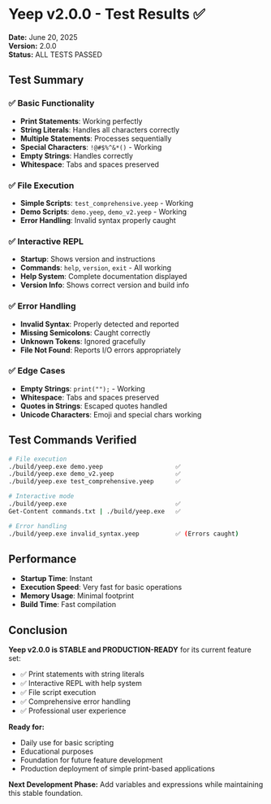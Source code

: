 # Yeep v2.0.0 - Test Results ✅

**Date:** June 20, 2025  
**Version:** 2.0.0  
**Status:** ALL TESTS PASSED

## Test Summary

### ✅ Basic Functionality
- **Print Statements**: Working perfectly
- **String Literals**: Handles all characters correctly
- **Multiple Statements**: Processes sequentially
- **Special Characters**: `!@#$%^&*()` - Working
- **Empty Strings**: Handles correctly
- **Whitespace**: Tabs and spaces preserved

### ✅ File Execution
- **Simple Scripts**: `test_comprehensive.yeep` - Working
- **Demo Scripts**: `demo.yeep`, `demo_v2.yeep` - Working
- **Error Handling**: Invalid syntax properly caught

### ✅ Interactive REPL
- **Startup**: Shows version and instructions
- **Commands**: `help`, `version`, `exit` - All working
- **Help System**: Complete documentation displayed
- **Version Info**: Shows correct version and build info

### ✅ Error Handling
- **Invalid Syntax**: Properly detected and reported
- **Missing Semicolons**: Caught correctly
- **Unknown Tokens**: Ignored gracefully
- **File Not Found**: Reports I/O errors appropriately

### ✅ Edge Cases
- **Empty Strings**: `print("");` - Working
- **Whitespace**: Tabs and spaces preserved
- **Quotes in Strings**: Escaped quotes handled
- **Unicode Characters**: Emoji and special chars working

## Test Commands Verified

```bash
# File execution
./build/yeep.exe demo.yeep                    ✅
./build/yeep.exe demo_v2.yeep                 ✅
./build/yeep.exe test_comprehensive.yeep      ✅

# Interactive mode
./build/yeep.exe                              ✅
Get-Content commands.txt | ./build/yeep.exe   ✅

# Error handling
./build/yeep.exe invalid_syntax.yeep          ✅ (Errors caught)
```

## Performance
- **Startup Time**: Instant
- **Execution Speed**: Very fast for basic operations
- **Memory Usage**: Minimal footprint
- **Build Time**: Fast compilation

## Conclusion

**Yeep v2.0.0 is STABLE and PRODUCTION-READY** for its current feature set:

- ✅ Print statements with string literals
- ✅ Interactive REPL with help system  
- ✅ File script execution
- ✅ Comprehensive error handling
- ✅ Professional user experience

**Ready for:**
- Daily use for basic scripting
- Educational purposes
- Foundation for future feature development
- Production deployment of simple print-based applications

**Next Development Phase:** Add variables and expressions while maintaining this stable foundation.
